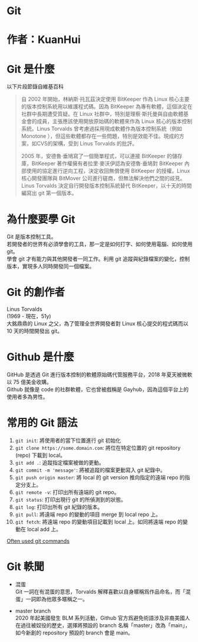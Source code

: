 # Git

# 作者：KuanHui

# Git 是什麼

以下片段節錄自維基百科    

> 自 2002 年開始，林納斯·托瓦茲決定使用 BitKeeper 作為 Linux 核心主要的版本控制系統用以維護程式碼。因為 BitKeeper 為專有軟體，這個決定在社群中長期遭受質疑。在 Linux 社群中，特別是理察·斯托曼與自由軟體基金會的成員，主張應該使用開放原始碼的軟體來作為 Linux 核心的版本控制系統。Linus Torvalds 曾考慮過採用現成軟體作為版本控制系統（例如 Monotone ），但這些軟體都存在一些問題，特別是效能不佳。現成的方案，如CVS的架構，受到 Linus Torvalds 的批評。    
>    
> 2005 年，安德魯·垂鳩寫了一個簡單程式，可以連接 BitKeeper 的儲存庫，BitKeeper 著作權擁有者拉里·麥沃伊認為安德魯·垂鳩對 BitKeeper 內部使用的協定進行逆向工程，決定收回無償使用 BitKeeper 的授權。Linux 核心開發團隊與 BitMover 公司進行磋商，但無法解決他們之間的歧見。Linus Torvalds 決定自行開發版本控制系統替代 BitKeeper，以十天的時間編寫出 git 第一個版本。     

# 為什麼要學 Git
Git 是版本控制工具。  
若開發者的世界有必須學會的工具，那一定是如何打字、如何使用電腦、如何使用 git。     
學會 git 才有能力與其他開發者一同工作。利用 git 追蹤與紀錄檔案的變化，控制版本，實現多人同時開發同一個檔案。   

# Git 的創作者
Linus Torvalds   
(1969 - 現在，51y)   
大銘鼎鼎的 Linux 之父，為了管理全世界開發者對 Linux 核心提交的程式碼而以 10 天的時間開發出 git。  

# Github 是什麼
GitHub 是透過 Git 進行版本控制的軟體原始碼代管服務平台，2018 年夏天被微軟以 75 億美金收購。    
Github 就像是 code 的社群軟體，它也曾被戲稱是 Gayhub，因為這個平台上的使用者多為男性。    
  
# 常用的 Git 語法
1. `git init`: 將使用者的當下位置進行 git 初始化
2. `git clone https://some.domain.com`: 將位在特定位置的 git repository (repo) 下載到 local。 
3. `git add .`: 追蹤指定檔案被做的更動。   
4. `git commit -m 'message'`: 將被追蹤的檔案更動寫入 git 紀錄中。  
5. `git push origin master`: 將 local 的 git version 推向指定的遠端 repo 的指定分支上。
6. `git remote -v`: 打印出所有遠端的 git repo。
7. `git status`: 打印出現行 git 的所偵測到的狀態。
8. `git log`: 打印出所有 git 紀錄的版本。
9. `git pull`: 將遠端 repo 的變動的項目 merge 到 local repo 上。
10. `git fetch`: 將遠端 repo 的變動項目記載到 local 上。如同將遠端 repo 的變動在 local add 上。  

[Often used git commands](https://github.com/joshnh/Git-Commands)   

# Git 軼聞

* 混蛋   
Git 一詞在有混蛋的意思，Torvalds 解釋喜歡以自身暱稱爲作品命名，而「混蛋」一詞即為他眾多暱稱之一。   

* master branch   
2020 年起美國發生 BLM 系列活動，Github 官方爲避免術語涉及非裔美國人在過往被奴役的歷史，選擇將預設的 branch 名稱「master」改為「main」，如今新創的 repository 預設的 branch 會是 main。   
